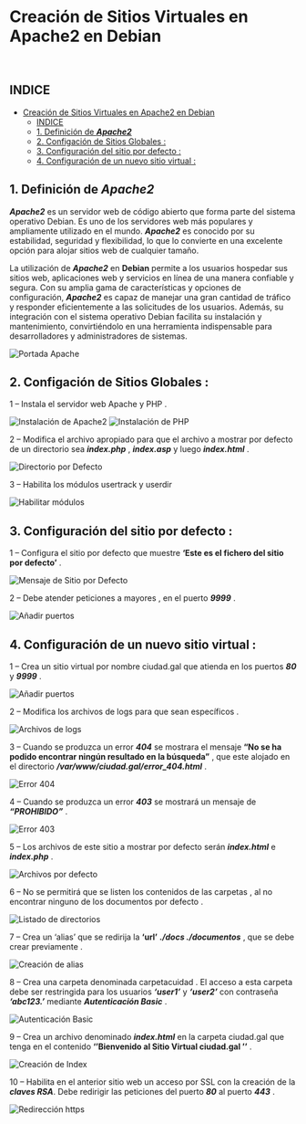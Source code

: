 # Creación de Sitios Virtuales en Apache2 en Debian
<br>

## INDICE 
- [Creación de Sitios Virtuales en Apache2 en Debian](#creación-de-sitios-virtuales-en-apache2-en-debian)
  - [INDICE](#indice)
  - [1. Definición de ***Apache2***](#1-definición-de-apache2)
  - [2. Configación de Sitios Globales :](#2-configación-de-sitios-globales-)
  - [3. Configuración del sitio por defecto :](#3-configuración-del-sitio-por-defecto-)
  - [4. Configuración de un nuevo sitio virtual :](#4-configuración-de-un-nuevo-sitio-virtual-)


## 1. Definición de ***Apache2***

***Apache2*** es un servidor web de código abierto que forma parte del sistema operativo Debian. Es uno de los servidores web más populares y ampliamente utilizado en el mundo. ***Apache2*** es conocido por su estabilidad, seguridad y flexibilidad, lo que lo convierte en una excelente opción para alojar sitios web de cualquier tamaño.

La utilización de ***Apache2*** en **Debian** permite a los usuarios hospedar sus sitios web, aplicaciones web y servicios en línea de una manera confiable y segura. Con su amplia gama de características y opciones de configuración, ***Apache2*** es capaz de manejar una gran cantidad de tráfico y responder eficientemente a las solicitudes de los usuarios. Además, su integración con el sistema operativo Debian facilita su instalación y mantenimiento, convirtiéndolo en una herramienta indispensable para desarrolladores y administradores de sistemas.

![Portada Apache](./img/portada_apache2.png)


## 2. Configación de Sitios Globales :

1 – Instala el servidor web Apache y PHP . <br>

![Instalación de Apache2](./img/1_exapache2.png)
![Instalación de PHP](./img/2_exapache2.png)

2 – Modifica el archivo apropiado para que el archivo a mostrar por defecto de un directorio sea ***index.php*** , ***index.asp*** y luego ***index.html*** . <br>

![Directorio por Defecto](./img/3_exapache2.png)

3 – Habilita los módulos usertrack y userdir <br>

![Habilitar módulos](./img/4_exapache2.png)

## 3. Configuración del sitio por defecto :

1 – Configura el sitio por defecto que muestre **‘Este es el fichero del sitio por defecto’** .<br>

![Mensaje de Sitio por Defecto](./img/5_exapache2.png)

2 – Debe atender peticiones a mayores , en el puerto ***9999*** . <br>

![Añadir puertos](./img/6_exapache2.png)

## 4. Configuración de un nuevo sitio virtual :

1 – Crea un sitio virtual por nombre ciudad.gal que atienda en los puertos ***80*** y ***9999*** .<br>

![Añadir puertos](./img/7_exapache2.png)

2 – Modifica los archivos de logs para que sean específicos . <br>

![Archivos de logs](./img/8_exapache2.png)

3 – Cuando se produzca un error ***404*** se mostrara el mensaje **“No se ha podido encontrar ningún resultado en la búsqueda”** , que este alojado en el directorio ***/var/www/ciudad.gal/error_404.html*** . <br>

![Error 404](./img/9_exapache2.png)

4 – Cuando se produzca un error ***403*** se mostrará un mensaje de ***“PROHIBIDO”*** . <br>

![Error 403](./img/10_exapache2.png)

5 – Los archivos de este sitio a mostrar por defecto serán ***index.html*** e ***index.php*** . <br>

![Archivos por defecto](./img/11_exapache2.png)

6 – No se permitirá que se listen los contenidos de las carpetas , al no encontrar ninguno de los documentos por defecto .

![Listado de directorios](./img/12_exapache2.png)

7 – Crea un ‘alias’ que se redirija la **‘url’** ***./docs  ./documentos*** , que se debe crear previamente . <br>

![Creación de alias](./img/13_exapache2.png)

8 – Crea una carpeta denominada carpetacuidad . El acceso a esta carpeta debe ser restringida para los usuarios ***‘user1’*** y ***‘user2’*** con contraseña ***‘abc123.’*** mediante ***Autenticación Basic*** . <br>

![Autenticación Basic](./img/14_exapache2.png)

9 – Crea un archivo denominado ***index.html*** en la carpeta ciudad.gal que tenga en el contenido **‘’Bienvenido al Sitio Virtual ciudad.gal ’’** . <br>

![Creación de Index](./img/15_exapache2.png)

10 – Habilita en el anterior sitio web un acceso por SSL con la creación de la ***claves RSA***. Debe redirigir las peticiones del puerto ***80*** al puerto ***443*** . <br>

![Redirección https](./img/16_exapache2.png)